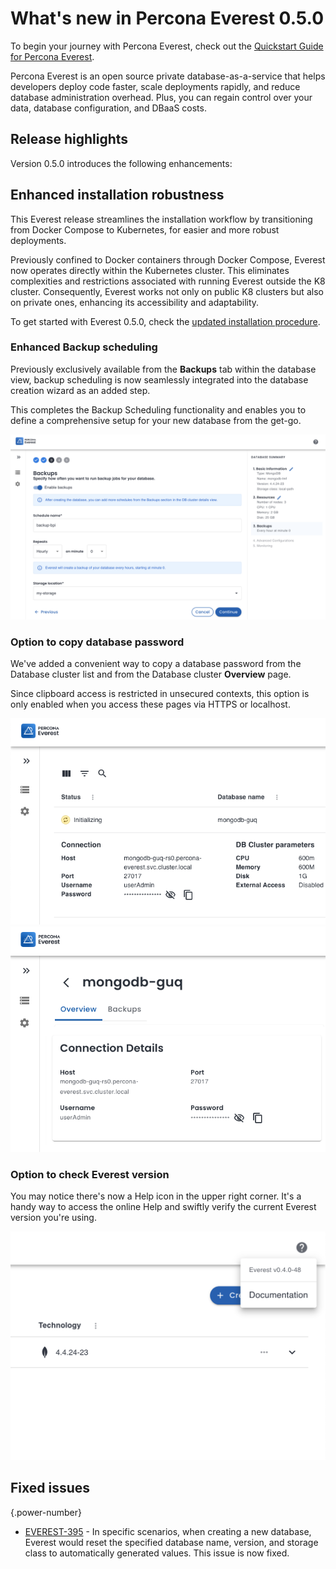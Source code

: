 # What's new in Percona Everest 0.5.0

To begin your journey with Percona Everest, check out the [Quickstart Guide for Percona Everest](../quickstart-guide/quick-install.md).

Percona Everest is an open source private database-as-a-service that helps developers deploy code faster, scale deployments rapidly, and reduce database administration overhead. Plus, you can regain control over your data, database configuration, and DBaaS costs.

## Release highlights

Version 0.5.0 introduces the following enhancements:

## Enhanced installation robustness

This Everest release streamlines the installation workflow by transitioning from Docker Compose to Kubernetes, for easier and more robust deployments. 

Previously confined to Docker containers through Docker Compose, Everest now operates directly within the Kubernetes cluster. This eliminates complexities and restrictions associated with running Everest outside the K8 cluster. Consequently, Everest works not only on public K8 clusters but also on private ones, enhancing its accessibility and adaptability. 

To get started with Everest 0.5.0, check the [updated installation procedure](//docs/install/installtoK8.md).

### Enhanced Backup scheduling

Previously exclusively available from the **Backups** tab within the database view, backup scheduling is now seamlessly integrated into the database creation wizard as an added step.

This completes the Backup Scheduling functionality and enables you to define a comprehensive setup for your new database from the get-go.

![Backups page](../images/Backups_DB_wizard.png)

### Option to copy database password

We've added a convenient way to copy a database password from the Database cluster list and from the Database cluster **Overview** page.

Since clipboard access is restricted in unsecured contexts, this option is only enabled when you access these pages via HTTPS or localhost.

![Cluster list](../images/Cluster_list.png) ![DB_Overview](../images/DB_Overview.png)

### Option to check Everest version

You may notice there's now a Help icon in the upper right corner. It's a handy way to access the online Help and swiftly verify the current Everest version you're using.

![Help menu](../images/Help_icon.png)

## Fixed issues

{.power-number}
- [EVEREST-395](https://jira.percona.com/browse/EVEREST-395) - In specific scenarios, when creating a new database, Everest would reset the specified database name, version, and storage class to automatically generated values. This issue is now fixed.



